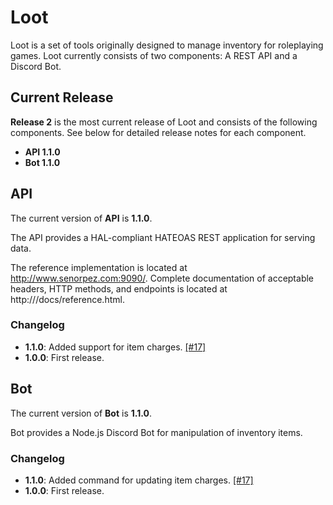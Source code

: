 # Loot

Loot is a set of tools originally designed to manage inventory for roleplaying games. Loot currently consists of two components: A REST API and a Discord Bot.

## Current Release

**Release 2** is the most current release of Loot and consists of the following components. See below for detailed release notes for each component.

* **API 1.1.0**
* **Bot 1.1.0**

## API
The current version of **API** is **1.1.0**.

The API provides a HAL-compliant HATEOAS REST application for serving data.

The reference implementation is located at http://www.senorpez.com:9090/. Complete documentation of acceptable headers, HTTP methods, and endpoints is located at http://<server>/docs/reference.html.

### Changelog

* **1.1.0**: Added support for item charges. [[#17]](https://github.com/SenorPez/scaling-chainsaw/issues/17)
* **1.0.0**: First release.

## Bot

The current version of **Bot** is **1.1.0**.

Bot provides a Node.js Discord Bot for manipulation of inventory items.

### Changelog

* **1.1.0**: Added command for updating item charges. [[#17]](https://github.com/SenorPez/scaling-chainsaw/issues/17)
* **1.0.0**: First release.
